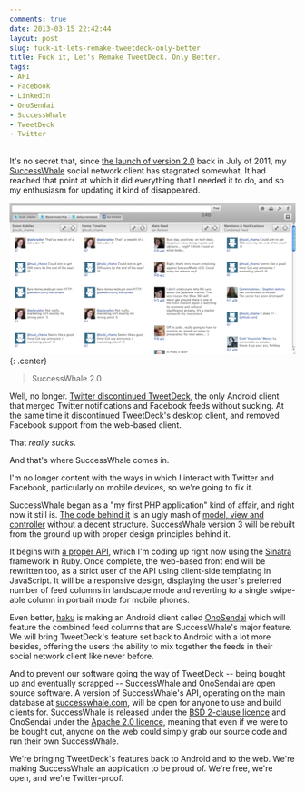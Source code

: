 ```yaml
---
comments: true
date: 2013-03-15 22:42:44
layout: post
slug: fuck-it-lets-remake-tweetdeck-only-better
title: Fuck it, Let's Remake TweetDeck. Only Better.
tags:
- API
- Facebook
- LinkedIn
- OnoSendai
- SuccessWhale
- TweetDeck
- Twitter
---
```


It's no secret that, since [the launch of version 2.0](http://blog.ianrenton.com/announcing-successwhale-version-2-0/) back in July of 2011, my [SuccessWhale](https://successwhale.com) social network client has stagnated somewhat. It had reached that point at which it did everything that I needed it to do, and so my enthusiasm for updating it kind of disappeared.

![](/img/blog/2013/03/successwhale2.png){: .center}

> SuccessWhale 2.0

Well, no longer. [Twitter discontinued TweetDeck](http://blog.ianrenton.com/alas-poor-tweetdeck/), the only Android client that merged Twitter notifications and Facebook feeds without sucking. At the same time it discontinued TweetDeck's desktop client, and removed Facebook support from the web-based client.

That _really sucks_.

And that's where SuccessWhale comes in.

I'm no longer content with the ways in which I interact with Twitter and Facebook, particularly on mobile devices, so we're going to fix it.

SuccessWhale began as a "my first PHP application" kind of affair, and right now it still is. [The code behind it](https://github.com/ianrenton/successwhale) is an ugly mash of [model, view and controller](http://en.wikipedia.org/wiki/Model%E2%80%93view%E2%80%93controller) without a decent structure. SuccessWhale version 3 will be rebuilt from the ground up with proper design principles behind it.

It begins with [a proper API](https://github.com/ianrenton/successwhale-api), which I'm coding up right now using the [Sinatra](http://www.sinatrarb.com/) framework in Ruby. Once complete, the web-based front end will be rewritten too, as a strict user of the API using client-side templating in JavaScript. It will be a responsive design, displaying the user's preferred number of feed columns in landscape mode and reverting to a single swipe-able column in portrait mode for mobile phones.

Even better, [haku](https://github.com/haku) is making an Android client called [OnoSendai](https://github.com/haku/Onosendai) which will feature the combined feed columns that are SuccessWhale's major feature. We will bring TweetDeck's feature set back to Android with a lot more besides, offering the users the ability to mix together the feeds in their social network client like never before.

And to prevent our software going the way of TweetDeck -- being bought up and eventually scrapped -- SuccessWhale and OnoSendai are open source software. A version of SuccessWhale's API, operating on the main database at [successwhale.com](https://successwhale.com), will be open for anyone to use and build clients for. SuccessWhale is released under the [BSD 2-clause licence](https://github.com/ianrenton/successwhale-api/blob/master/LICENSE.md) and OnoSendai under the [Apache 2.0 licence](http://www.apache.org/licenses/LICENSE-2.0.txt), meaning that even if we were to be bought out, anyone on the web could simply grab our source code and run their own SuccessWhale.

We're bringing TweetDeck's features back to Android and to the web. We're making SuccessWhale an application to be proud of. We're free, we're open, and we're Twitter-proof.

